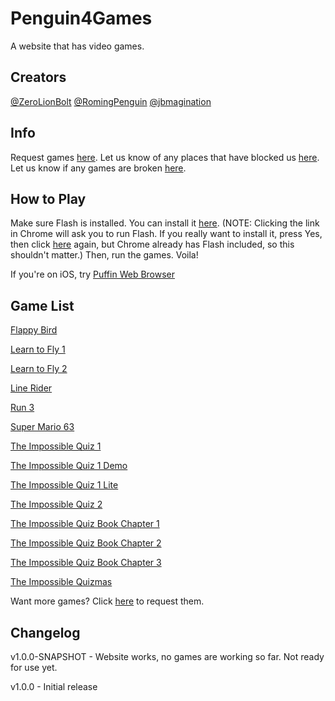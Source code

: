 # Penguin4Games

A website that has video games.

## Creators

[@ZeroLionBolt](https://github.com/ZeroLionBolt)
[@RomingPenguin](https://github.com/RomingPenguin)
[@jbmagination](https://github.com/jbmagination)

## Info

Request games [here](https://github.com/Penguin4Games/Penguin4Games.github.io/issues/1).
Let us know of any places that have blocked us [here](https://github.com/Penguin4Games/Penguin4Games.github.io/issues/5).
Let us know if any games are broken [here](https://github.com/Penguin4Games/Penguin4Games.github.io/issues/6).
## How to Play

Make sure Flash is installed. You can install it [here](https://get.adobe.com/flashplayer/). (NOTE: Clicking the link in Chrome will ask you to run Flash. If you really want to install it, press Yes, then click [here](https://get.adobe.com/flashplayer/) again, but Chrome already has Flash included, so this shouldn't matter.) Then, run the games. Voila!

If you're on iOS, try [Puffin Web Browser](https://itunes.apple.com/gb/app/puffin-web-browser-free/id472937654?mt=8)
## Game List

[Flappy Bird](https://github.com/Penguin4Games/flappy-bird)

[Learn to Fly 1](https://github.com/Penguin4Games/learn-to-fly-1)

[Learn to Fly 2](https://github.com/Penguin4Games/learn-to-fly-2)

[Line Rider](https://github.com/Penguin4Games/line-rider)

[Run 3](https://github.com/Penguin4Games/run-3)

[Super Mario 63](https://github.com/Penguin4Games/super-mario-63)

[The Impossible Quiz 1](https://github.com/Penguin4Games/the-impossible-quiz-1)

[The Impossible Quiz 1 Demo](https://github.com/Penguin4Games/the-impossible-quiz-1-demo)

[The Impossible Quiz 1 Lite](https://github.com/Penguin4Games/the-impossible-quiz-1-lite)

[The Impossible Quiz 2](https://github.com/Penguin4Games/the-impossible-quiz-2)

[The Impossible Quiz Book Chapter 1](https://github.com/Penguin4Games/the-impossible-quiz-book-chapter-1)

[The Impossible Quiz Book Chapter 2](https://github.com/Penguin4Games/the-impossible-quiz-book-chapter-2)

[The Impossible Quiz Book Chapter 3](https://github.com/Penguin4Games/the-impossible-quiz-book-chapter-3)

[The Impossible Quizmas](https://github.com/Penguin4Games/the-impossible-quizmas)

Want more games? Click [here](https://github.com/Penguin4Games/Penguin4Games.github.io/issues/1) to request them.

## Changelog

v1.0.0-SNAPSHOT - Website works, no games are working so far. Not ready for use yet.

v1.0.0 - Initial release
